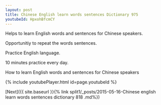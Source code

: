 ```yaml
---
layout: post
title: Chinese English learn words sentences Dictionary 975 
youtubeId: HpxohBfcmCY
---
```

 
 
Helps to learn English words and sentences for Chinese speakers.

Opportunitiy to repeat the words sentences. 

Practice English language. 
 
10 minutes practice every day. 
 
How to learn English words and sentences for Chinese speakers 
 
{% include youtubePlayer.html id=page.youtubeId %}
 
 
[Next]({{ site.baseurl }}{% link  split1/_posts/2015-05-16-Chinese english learn words sentences dictionary 818 .md%})
 
